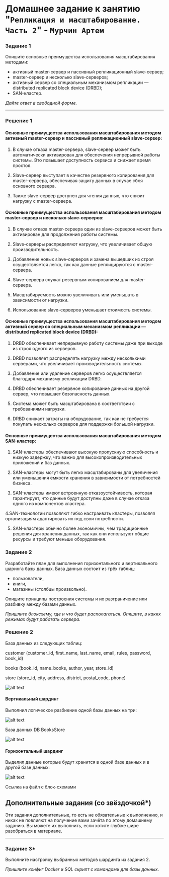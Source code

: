 # Домашнее задание к занятию "`Репликация и масштабирование. Часть 2`" - `Мурчин Артем`

### Задание 1

Опишите основные преимущества использования масштабирования методами:

- активный master-сервер и пассивный репликационный slave-сервер; 
- master-сервер и несколько slave-серверов;
- активный сервер со специальным механизмом репликации — distributed replicated block device (DRBD);
- SAN-кластер.

*Дайте ответ в свободной форме.*

---

### Решение 1

#### Основные преимущества использования масштабирования методом активный master-сервер и пассивный репликационный slave-сервер:

1. В случае отказа master-сервера, slave-сервер может быть автоматически активирован для обеспечения непрерывной работы системы. Это повышает доступность сервиса и снижает время простоя.

2. Slave-сервер выступает в качестве резервного копирования для master-сервера, обеспечивая защиту данных в случае сбоя основного сервера.

3. Также slave-сервер доступен для чтения данных, что снизит нагрузку с master-сервера.

#### Основные преимущества использования масштабирования методом master-сервер и несколько slave-серверов:

1.	В случае отказа master-сервера один из slave-серверов может быть активирован для продолжения работы системы.

2.	Slave-серверы распределяют нагрузку, что увеличивает общую производительность.

3.	Добавление новых slave-серверов и замена вышедших из строя осуществляется легко, так как данные реплицируются с master-сервера.

4.	Slave-сервера служат резервным копированием для master-сервера.

5.	Масштабируемость можно увеличивать или уменьшать в зависимости от нагрузки.

6.	Использование slave-серверов уменьшает стоимость системы.

#### Основные преимущества использования масштабирования методом активный сервер со специальным механизмом репликации — distributed replicated block device (DRBD):

1.	DRBD обеспечивает непрерывную работу системы даже при выходе из строя одного из серверов.

2.	DRBD позволяет распределять нагрузку между несколькими серверами, что увеличивает производительность системы.

3.	Добавление или удаление серверов легко осуществляется благодаря механизму репликации DRBD.

4.	DRBD обеспечивает резервное копирование данных на другой сервер, что повышает безопасность данных.

5.	Система может быть масштабирована в соответствии с требованиями нагрузки.

6.	DRBD снижает затраты на оборудование, так как не требуется покупать несколько серверов для поддержки большой нагрузки.

#### Основные преимущества использования масштабирования методом SAN-кластер:

1.	SAN-кластеры обеспечивают высокую пропускную способность и низкую задержку, что важно для высокопроизводительных приложений и баз данных.

2.	SAN-кластеры могут быть легко масштабированы для увеличения или уменьшения емкости хранения в зависимости от потребностей бизнеса.

3.	SAN-кластеры имеют встроенную отказоустойчивость, которая гарантирует, что данные будут доступны даже в случае отказа одного из компонентов кластера.

4.SAN-технологии позволяют гибко настраивать кластеры, позволяя организациям адаптировать их под свои потребности.

5. SAN-кластеры обычно более экономичны, чем традиционные решения для хранения данных, так как они используют общие ресурсы и требуют меньше оборудования.


### Задание 2


Разработайте план для выполнения горизонтального и вертикального шаринга базы данных. База данных состоит из трёх таблиц: 

- пользователи, 
- книги, 
- магазины (столбцы произвольно). 

Опишите принципы построения системы и их разграничение или разбивку между базами данных.

*Пришлите блоксхему, где и что будет располагаться. Опишите, в каких режимах будут работать сервера.* 

### Решение 2

База данных из следующих таблиц:

customer (customer_id, first_name, last_name, email, rules, password, book_id)

books (book_id, name_books, author, year, store_id)

store (store_id, city, address, district, postal_code, phone)


![alt text](https://github.com/artmur1/12-06-hw/blob/main/hw-12-07-zad2-1.png)

#### Вертикальный шардинг

Выполнил логическое разбиение одной базы данных на три:

![alt text](https://github.com/artmur1/12-06-hw/blob/main/hw-12-07-zad2-2.png)

База данных DB BooksStore

![alt text](https://github.com/artmur1/12-06-hw/blob/main/hw-12-07-zad2-3.png)

#### Горизонтальный шардинг

Выделил данные которые будут хранится в одной базе данных и в другой базе данных:

![alt text](https://github.com/artmur1/12-06-hw/blob/main/hw-12-07-zad2-4.png)

Ссылка на файл с блок-схемами


## Дополнительные задания (со звёздочкой*)
Эти задания дополнительные, то есть не обязательные к выполнению, и никак не повлияют на получение вами зачёта по этому домашнему заданию. Вы можете их выполнить, если хотите глубже шире разобраться в материале.

---
### Задание 3*

Выполните настройку выбранных методов шардинга из задания 2.

*Пришлите конфиг Docker и SQL скрипт с командами для базы данных*.

